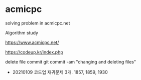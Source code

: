 # acmicpc
solving problem in acmicpc.net

Algorithm study 

https://www.acmicpc.net/

https://codeup.kr/index.php

delete file commit 
git commit -am "changing and deleting files"

* 20210109 
코드업 재귀문제 3개. 1857, 1859, 1930
